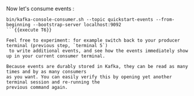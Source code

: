Now let's consume events :

```
bin/kafka-console-consumer.sh --topic quickstart-events --from-beginning --bootstrap-server localhost:9092
```{{execute T6}}

Feel free to experiment: for example switch back to your producer terminal (previous step, `terminal 5`)
 to write additional events, and see how the events immediately show up in your current consumer terminal.

Because events are durably stored in Kafka, they can be read as many times and by as many consumers
as you want. You can easily verify this by opening yet another terminal session and re-running the
previous command again.

